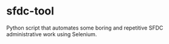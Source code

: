 # sfdc-tool
Python script that automates some boring and repetitive SFDC administrative work using Selenium. 
